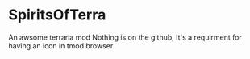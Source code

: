 # SpiritsOfTerra
An awsome terraria mod
Nothing is on the github, It's a requirment for having an icon in tmod browser
